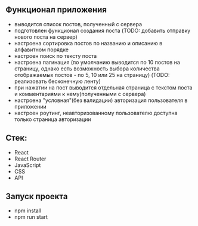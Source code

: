 ## Функционал приложения
- выводится список постов, полученный с сервера
- подготовлен функционал создания поста (TODO: добавить отправку нового поста на сервер)
- настроена сортировка постов по названию и описанию в алфавитном порядке
- настроен поиск по тексту поста
- настроена пагинация (по умолчанию выводится по 10 постов на страницу, однако есть возможность выбора количества отображаемых постов - по 5, 10 или 25 на страницу) (TODO: реализовать бесконечную ленту)
- при нажатии на пост выводится отдельная страница с текстом поста и комментариями к нему(полученными с сервера)
- настроена "условная"(без валидации) авторизация пользователя в приложении
- настроен роутинг, неавторизованному пользователю доступна только страница авторизации

## Стек:
- React
- React Router
- JavaScript
- CSS
- API

## Запуск проекта
- npm install
- npm run start
